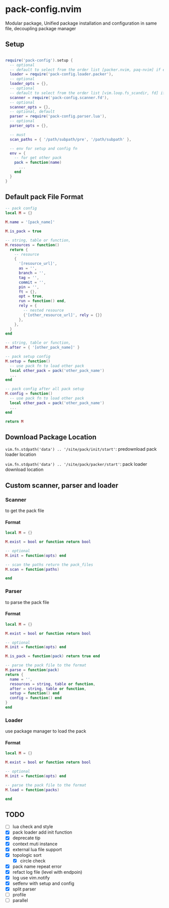# pack-config.nvim

Modular package, Unified package installation and configuration in same file, decoupling package manager

## Setup

```lua

require('pack-config').setup {
  -- optional
  -- default to select from the order list [packer.nvim, paq-nvim] if exists
  loader = require('pack-config.loader.packer'),
  -- optional
  loader_opts = {},
  -- optional
  -- default to select from the order list [vim.loop.fs_scandir, fd] if exists
  scanner = require('pack-config.scanner.fd'),
  -- optional
  scanner_opts = {},
  -- optional, default
  parser = require('pack-config.parser.lua'),
  -- optional
  parser_opts = {},

  -- must
  scan_paths = { '/path/subpath/pre', '/path/subpath' },

  -- env for setup and config fn
  env = {
    -- for get other pack
    pack = function(name)
      ...
    end
  }
}
```

## Default pack File Format

```lua
-- pack config
local M = {}

M.name = '[pack_name]'

M.is_pack = true

-- string, table or function,
M.resources = function()
  return {
    -- resource
    {
      '[resource_url]',
      as = '',
      branch = '',
      tag = '',
      commit = '',
      pin = '',
      ft = {},
      opt = true,
      run = function() end,
      rely = {
        -- nested resource
        {'[other_resource_url]', rely = {}}
      },
    },
  }
end

-- string, table or function,
M.after = { '[other_pack_name]' }

-- pack setup config
M.setup = function()
  -- use pack fn to load other pack
  local other_pack = pack('other_pack_name')
  ...
end

-- pack config after all pack setup
M.config = function()
  -- use pack fn to load other pack
  local other_pack = pack('other_pack_name')
  ...
end

return M
```

## Download Package Location

`vim.fn.stdpath('data') .. '/site/pack/init/start'`: predownload pack loader location

`vim.fn.stdpath('data') .. '/site/pack/packer/start'`: pack loader download location

## Custom scanner, parser and loader

### Scanner

to get the pack file

#### Format

```lua
local M = {}

M.exist = bool or function return bool

-- optional
M.init = function(opts) end

-- scan the paths return the pack_files
M.scan = function(paths)

end
```

### Parser

to parse the pack file

#### Format

```lua
local M = {}

M.exist = bool or function return bool

-- optional
M.init = function(opts) end

M.is_pack = function(pack) return true end

-- parse the pack file to the format
M.parse = function(pack)
return {
  name = '',
  resources = string, table or function,
  after = string, table or function,
  setup = function() end
  config = function() end
}
end
```

### Loader

use package manager to load the pack

#### Format

```lua
local M = {}

M.exist = bool or function return bool

-- optional
M.init = function(opts) end

-- parse the pack file to the format
M.load = function(packs)

end
```

## TODO

- [ ] lua check and style
- [x] pack loader add init function
- [x] deprecate tip
- [x] context muti instance
- [x] external lua file support
- [x] topologic sort
  - [x] circle check
- [x] pack name repeat error
- [x] refact log file (level with endpoin)
- [x] log use vim.notify
- [x] setfenv with setup and config
- [x] split parser
- [ ] profile
- [ ] parallel
